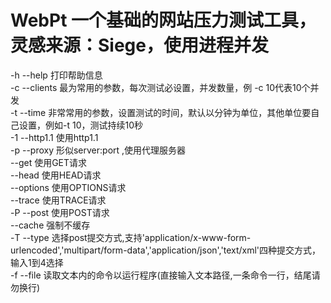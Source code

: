 # WebPt 一个基础的网站压力测试工具，灵感来源：Siege，使用进程并发
-h --help 打印帮助信息</br>
-c --clients 最为常用的参数，每次测试必设置，并发数量，例 -c 10代表10个并发</br>
-t --time 非常常用的参数，设置测试的时间，默认以分钟为单位，其他单位要自己设置，例如-t 10，测试持续10秒</br>
-1 --http1.1 使用http1.1</br>
-p --proxy 形似server:port ,使用代理服务器</br>
--get 使用GET请求</br>
--head 使用HEAD请求</br>
--options 使用OPTIONS请求</br>
--trace 使用TRACE请求</br>
-P --post 使用POST请求</br>
--cache 强制不缓存</br>
-T --type 选择post提交方式,支持'application/x-www-form-urlencoded','multipart/form-data','application/json','text/xml'四种提交方式，输入1到4选择</br>
-f --file 读取文本内的命令以运行程序(直接输入文本路径,一条命令一行，结尾请勿换行)</br>
